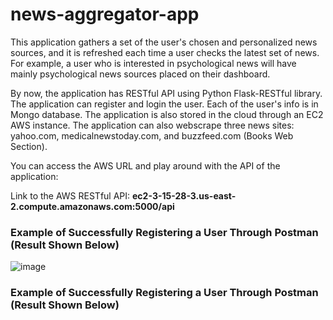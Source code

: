 # news-aggregator-app
This application gathers a set of the user's chosen and personalized news sources,
and it is refreshed each time a user checks the latest set of news. For example,
a user who is interested in psychological news will have mainly psychological news
sources placed on their dashboard.

By now, the application has RESTful API using Python Flask-RESTful library. The application can
register and login the user. Each of the user's info is in Mongo database. The application is
also stored in the cloud through an EC2 AWS instance. 
The application can also webscrape three news sites: yahoo.com, medicalnewstoday.com, and buzzfeed.com (Books Web Section). 

You can access the AWS URL and play around with the API of the application:

Link to the AWS RESTful API: **ec2-3-15-28-3.us-east-2.compute.amazonaws.com:5000/api**

### Example of Successfully Registering a User Through Postman (Result Shown Below)
![image](https://user-images.githubusercontent.com/34559304/74641670-86c6bd00-5126-11ea-8e8e-4486db37e9af.png)

### Example of Successfully Registering a User Through Postman (Result Shown Below)











